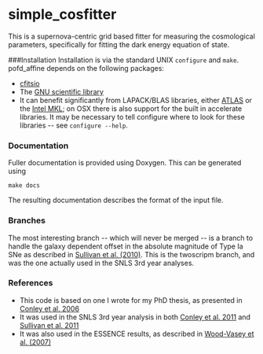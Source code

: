 simple_cosfitter
================

This is a supernova-centric grid based fitter for measuring
the cosmological parameters, specifically for fitting the
dark energy equation of state.


###Installation
Installation is via the standard UNIX `configure` and
`make`. pofd_affine depends on the following packages:
* [cfitsio](http://heasarc.gsfc.nasa.gov/fitsio/)
* The [GNU scientific library](http://www.gnu.org/software/gsl/)
* It can benefit significantly from LAPACK/BLAS libraries,
   either [ATLAS](http://math-atlas.sourceforge.net/) or
   the [Intel MKL](http://software.intel.com/en-us/articles/intel-mkl/);
   on OSX there is also support for the built in accelerate libraries.
It may be necessary to tell configure where to look for these
libraries -- see `configure --help`.

### Documentation

Fuller documentation is provided using Doxygen.  This
can be generated using

	make docs

The resulting documentation describes the format of the
input file.

### Branches

The most interesting branch -- which will never be merged --
is a branch to handle the galaxy dependent offset in the absolute
magnitude of Type Ia SNe as described in
[Sullivan et al. (2010)](http://adsabs.harvard.edu/abs/2010MNRAS.406..782S).
This is the twoscripm branch, and was the one actually used in the SNLS
3rd year analyses.

### References
* This code is based on one I wrote for my PhD thesis, as
  presented in [Conley et al. 2006](http://adsabs.harvard.edu/abs/2006ApJ...644....1C)
* It was used in the SNLS 3rd year analysis in both
  [Conley et al. 2011](http://adsabs.harvard.edu/abs/2011ApJS..192....1C)
  and [Sullivan et al. 2011](http://adsabs.harvard.edu/abs/2011ApJ...737..102S)
* It was also used in the ESSENCE results, as described in
  [Wood-Vasey et al. (2007)](http://adsabs.harvard.edu/abs/2007ApJ...666..694W)
